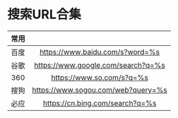 # 搜索URL合集
|常用||
| :-: | :-: |
|百度|https://www.baidu.com/s?word=%s|
|谷歌|https://www.google.com/search?q=%s|
|360|https://www.so.com/s?q=%s|
|搜狗|https://www.sogou.com/web?query=%s|
|必应|https://cn.bing.com/search?q=%s|
